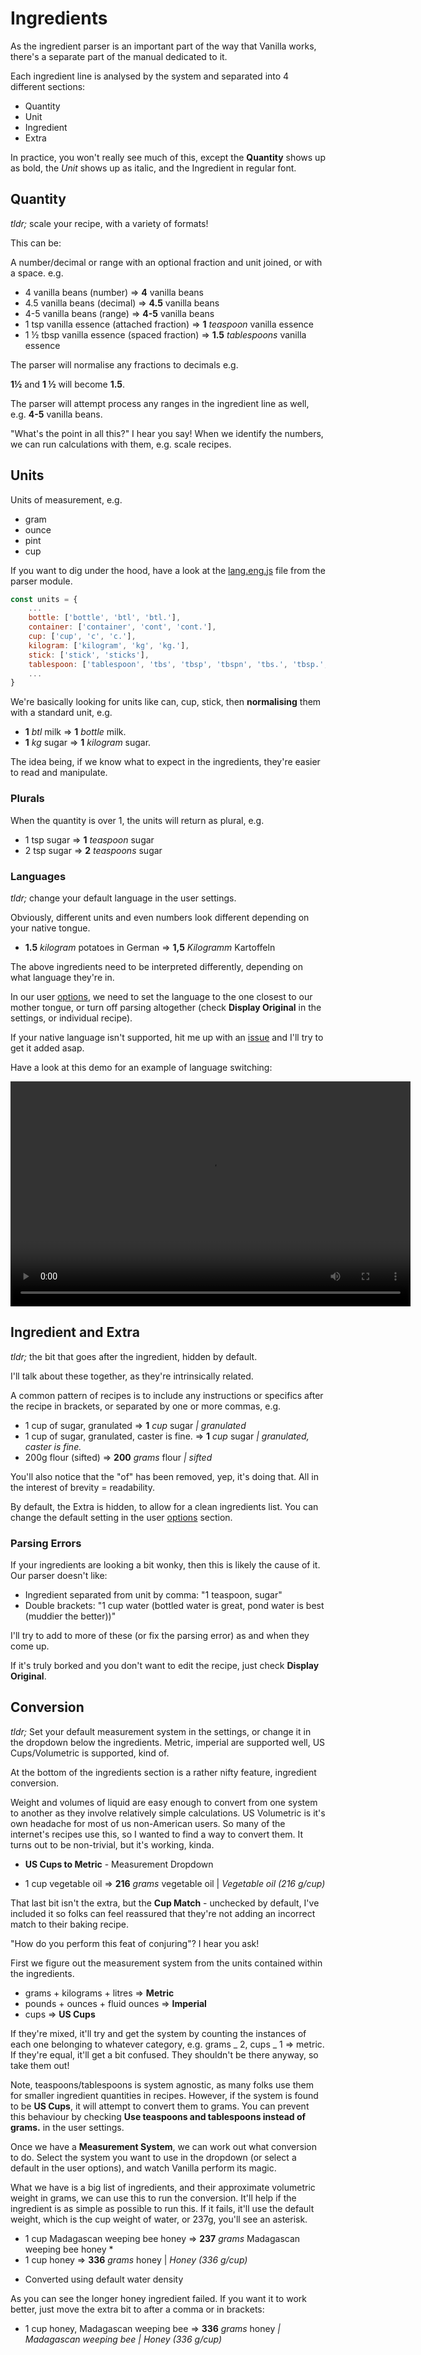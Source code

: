 # Ingredients

As the ingredient parser is an important part of the way that Vanilla works, there's a separate part of the manual dedicated to it.

Each ingredient line is analysed by the system and separated into 4 different sections:

- Quantity
- Unit
- Ingredient
- Extra

In practice, you won't really see much of this, except the **Quantity** shows up as bold, the _Unit_ shows up as italic, and the Ingredient in regular font.

## Quantity

_tldr;_ scale your recipe, with a variety of formats!

This can be:

A number/decimal or range with an optional fraction and unit joined, or with a space. e.g.

- 4 vanilla beans (number) => **4** vanilla beans
- 4.5 vanilla beans (decimal) => **4.5** vanilla beans
- 4-5 vanilla beans (range) => **4-5** vanilla beans
- 1 tsp vanilla essence (attached fraction) => **1** _teaspoon_ vanilla essence
- 1 ½ tbsp vanilla essence (spaced fraction) => **1.5** _tablespoons_ vanilla essence

The parser will normalise any fractions to decimals e.g.

**1½** and **1 ½** will become **1.5**.

The parser will attempt process any ranges in the ingredient line as well, e.g. **4-5** vanilla beans.

"What's the point in all this?" I hear you say! When we identify the numbers, we can run calculations with them, e.g. scale recipes.

## Units

Units of measurement, e.g.

- gram
- ounce
- pint
- cup

If you want to dig under the hood, have a look at the [lang.eng.js](https://github.com/jt196/recipe-ingredient-parser/blob/main/src/i18n/lang.eng.js) file from the parser module.

```js
const units = {
    ...
    bottle: ['bottle', 'btl', 'btl.'],
    container: ['container', 'cont', 'cont.'],
    cup: ['cup', 'c', 'c.'],
    kilogram: ['kilogram', 'kg', 'kg.'],
    stick: ['stick', 'sticks'],
    tablespoon: ['tablespoon', 'tbs', 'tbsp', 'tbspn', 'tbs.', 'tbsp.', 'tbspn.'],
    ...
}
```

We're basically looking for units like can, cup, stick, then **normalising** them with a standard unit, e.g.

- **1** _btl_ milk => **1** _bottle_ milk.
- **1** _kg_ sugar => **1** _kilogram_ sugar.

The idea being, if we know what to expect in the ingredients, they're easier to read and manipulate.

### Plurals

When the quantity is over 1, the units will return as plural, e.g.

- 1 tsp sugar => **1** _teaspoon_ sugar
- 2 tsp sugar => **2** _teaspoons_ sugar

### Languages

_tldr;_ change your default language in the user settings.

Obviously, different units and even numbers look different depending on your native tongue.

- **1.5** _kilogram_ potatoes in German => **1,5** _Kilogramm_ Kartoffeln

The above ingredients need to be interpreted differently, depending on what language they're in.

In our user [options](usage.md#settings), we need to set the language to the one closest to our mother tongue, or turn off parsing altogether (check **Display Original** in the settings, or individual recipe).

If your native language isn't supported, hit me up with an [issue](https://github.com/jt196/vanilla-cookbook/issues) and I'll try to get it added asap.

Have a look at this demo for an example of language switching:

<video width="640" height="360" controls>
  <source src="../../videos/lang_settings.mp4" type="video/mp4">
  Your browser does not support the video tag.
</video>

## Ingredient and Extra

_tldr;_ the bit that goes after the ingredient, hidden by default.

I'll talk about these together, as they're intrinsically related.

A common pattern of recipes is to include any instructions or specifics after the recipe in brackets, or separated by one or more commas, e.g.

- 1 cup of sugar, granulated => **1** _cup_ sugar _| granulated_
- 1 cup of sugar, granulated, caster is fine. => **1** _cup_ sugar _| granulated, caster is fine._
- 200g flour (sifted) => **200** _grams_ flour _| sifted_

You'll also notice that the "of" has been removed, yep, it's doing that. All in the interest of brevity = readability.

By default, the Extra is hidden, to allow for a clean ingredients list. You can change the default setting in the user [options](usage.md#settings) section.

### Parsing Errors

If your ingredients are looking a bit wonky, then this is likely the cause of it. Our parser doesn't like:

- Ingredient separated from unit by comma: "1 teaspoon, sugar"
- Double brackets: "1 cup water (bottled water is great, pond water is best (muddier the better))"

I'll try to add to more of these (or fix the parsing error) as and when they come up.

If it's truly borked and you don't want to edit the recipe, just check **Display Original**.

## Conversion

_tldr;_ Set your default measurement system in the settings, or change it in the dropdown below the ingredients. Metric, imperial are supported well, US Cups/Volumetric is supported, kind of.

At the bottom of the ingredients section is a rather nifty feature, ingredient conversion.

Weight and volumes of liquid are easy enough to convert from one system to another as they involve relatively simple calculations. US Volumetric is it's own headache for most of us non-American users. So many of the internet's recipes use this, so I wanted to find a way to convert them. It turns out to be non-trivial, but it's working, kinda.

- **US Cups to Metric** - Measurement Dropdown

- 1 cup vegetable oil => **216** _grams_ vegetable oil | _Vegetable oil (216 g/cup)_

That last bit isn't the extra, but the **Cup Match** - unchecked by default, I've included it so folks can feel reassured that they're not adding an incorrect match to their baking recipe.

"How do you perform this feat of conjuring"? I hear you ask!

First we figure out the measurement system from the units contained within the ingredients.

- grams + kilograms + litres => **Metric**
- pounds + ounces + fluid ounces => **Imperial**
- cups => **US Cups**

If they're mixed, it'll try and get the system by counting the instances of each one belonging to whatever category, e.g. grams _ 2, cups _ 1 => metric. If they're equal, it'll get a bit confused. They shouldn't be there anyway, so take them out!

Note, teaspoons/tablespoons is system agnostic, as many folks use them for smaller ingredient quantities in recipes. However, if the system is found to be **US Cups**, it will attempt to convert them to grams. You can prevent this behaviour by checking **Use teaspoons and tablespoons instead of grams.** in the user settings.

Once we have a **Measurement System**, we can work out what conversion to do. Select the system you want to use in the dropdown (or select a default in the user options), and watch Vanilla perform its magic.

What we have is a big list of ingredients, and their approximate volumetric weight in grams, we can use this to run the conversion. It'll help if the ingredient is as simple as possible to run this. If it fails, it'll use the default weight, which is the cup weight of water, or 237g, you'll see an asterisk.

- 1 cup Madagascan weeping bee honey => **237** _grams_ Madagascan weeping bee honey \*
- 1 cup honey => **336** _grams_ honey | _Honey (336 g/cup)_

* Converted using default water density

As you can see the longer honey ingredient failed. If you want it to work better, just move the extra bit to after a comma or in brackets:

- 1 cup honey, Madagascan weeping bee => **336** _grams_ honey _| Madagascan weeping bee | Honey (336 g/cup)_
